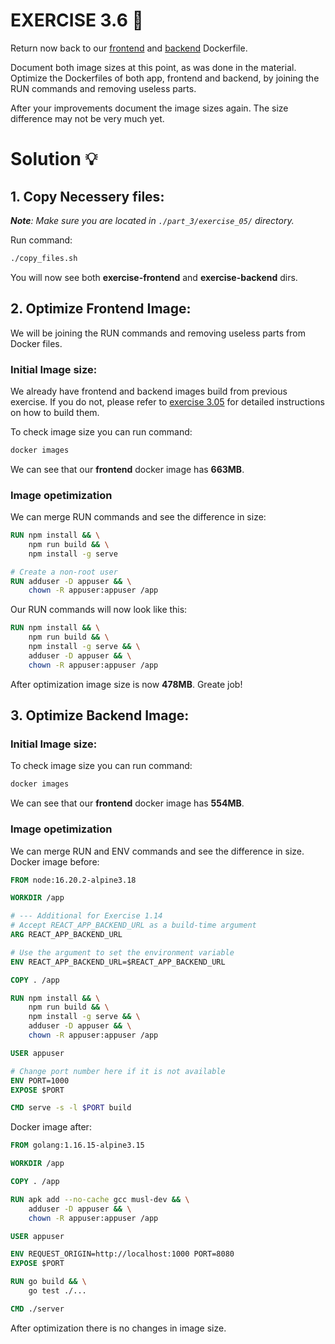# EXERCISE 3.6 🤔
Return now back to our [frontend](https://github.com/docker-hy/material-applications/tree/main/example-frontend) and [backend](https://github.com/docker-hy/material-applications/tree/main/example-backend) Dockerfile.

Document both image sizes at this point, as was done in the material. Optimize the Dockerfiles of both app, frontend and backend, by joining the RUN commands and removing useless parts.

After your improvements document the image sizes again. The size difference may not be very much yet.

# Solution 💡

## 1. Copy Necessery files:
_**Note**: Make sure you are located in `./part_3/exercise_05/` directory._

Run command:
```bash
./copy_files.sh
```

You will now see both **exercise-frontend** and **exercise-backend** dirs.

## 2. Optimize Frontend Image:
We will be joining the RUN commands and removing useless parts from Docker files.

### Initial Image size:
We already have frontend and backend images build from previous exercise. If you do not, please refer to [exercise 3.05](https://github.com/milistu/DevOpsWithDocker/tree/main/part_3/exercise_05) for detailed instructions on how to build them.

To check image size you can run command:
```bash
docker images
```

We can see that our **frontend** docker image has **663MB**. 

### Image opetimization
We can merge RUN commands and see the difference in size:

```dockerfile
RUN npm install && \
    npm run build && \
    npm install -g serve

# Create a non-root user
RUN adduser -D appuser && \
    chown -R appuser:appuser /app
```
Our RUN commands will now look like this:

```Dockerfile
RUN npm install && \
    npm run build && \
    npm install -g serve && \
    adduser -D appuser && \
    chown -R appuser:appuser /app
```

After optimization image size is now **478MB**. Greate job!

## 3. Optimize Backend Image:

### Initial Image size:
To check image size you can run command:
```bash
docker images
```

We can see that our **frontend** docker image has **554MB**. 

### Image opetimization
We can merge RUN and ENV commands and see the difference in size. <br>
Docker image before:

```dockerfile
FROM node:16.20.2-alpine3.18

WORKDIR /app

# --- Additional for Exercise 1.14
# Accept REACT_APP_BACKEND_URL as a build-time argument
ARG REACT_APP_BACKEND_URL

# Use the argument to set the environment variable
ENV REACT_APP_BACKEND_URL=$REACT_APP_BACKEND_URL

COPY . /app

RUN npm install && \
    npm run build && \
    npm install -g serve && \
    adduser -D appuser && \
    chown -R appuser:appuser /app

USER appuser

# Change port number here if it is not available
ENV PORT=1000
EXPOSE $PORT

CMD serve -s -l $PORT build
```
Docker image after:

```Dockerfile
FROM golang:1.16.15-alpine3.15

WORKDIR /app

COPY . /app

RUN apk add --no-cache gcc musl-dev && \
    adduser -D appuser && \
    chown -R appuser:appuser /app

USER appuser

ENV REQUEST_ORIGIN=http://localhost:1000 PORT=8080
EXPOSE $PORT

RUN go build && \
    go test ./...

CMD ./server
```

After optimization there is no changes in image size.

